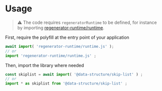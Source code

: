 # Usage

> :warning: The code requires `regeneratorRuntime` to be defined, for instance by importing
> [regenerator-runtime/runtime](https://www.npmjs.com/package/regenerator-runtime).

First, require the polyfill at the entry point of your application
```js
await import( 'regenerator-runtime/runtime.js' );
// or
import 'regenerator-runtime/runtime.js' ;
```

Then, import the library where needed
```js
const skiplist = await import( '@data-structure/skip-list' ) ;
// or
import * as skiplist from '@data-structure/skip-list' ;
```
